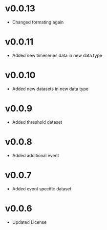 v0.0.13
==================
* Changed formating again

v0.0.11
==================
* Added new timeseries data in new data type

v0.0.10
==================
* Added new datasets in new data type

v0.0.9
==================
* Added threshold dataset

v0.0.8
==================
* Added additional event

v0.0.7
==================
* Added event specific dataset

v0.0.6
==================
* Updated License
